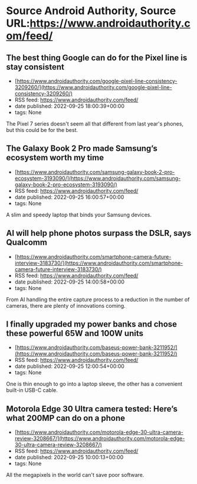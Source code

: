 # Source Android Authority, Source URL:https://www.androidauthority.com/feed/

## The best thing Google can do for the Pixel line is stay consistent
 - [https://www.androidauthority.com/google-pixel-line-consistency-3209260/](https://www.androidauthority.com/google-pixel-line-consistency-3209260/)
 - RSS feed: https://www.androidauthority.com/feed/
 - date published: 2022-09-25 18:00:39+00:00
 - tags: None

The Pixel 7 series doesn't seem all that different from last year's phones, but this could be for the best.

## The Galaxy Book 2 Pro made Samsung’s ecosystem worth my time
 - [https://www.androidauthority.com/samsung-galaxy-book-2-pro-ecosystem-3193090/](https://www.androidauthority.com/samsung-galaxy-book-2-pro-ecosystem-3193090/)
 - RSS feed: https://www.androidauthority.com/feed/
 - date published: 2022-09-25 16:00:57+00:00
 - tags: None

A slim and speedy laptop that binds your Samsung devices.

## AI will help phone photos surpass the DSLR, says Qualcomm
 - [https://www.androidauthority.com/smartphone-camera-future-interview-3183730/](https://www.androidauthority.com/smartphone-camera-future-interview-3183730/)
 - RSS feed: https://www.androidauthority.com/feed/
 - date published: 2022-09-25 14:00:58+00:00
 - tags: None

From AI handling the entire capture process to a reduction in the number of cameras, there are plenty of innovations coming.

## I finally upgraded my power banks and chose these powerful 65W and 100W units
 - [https://www.androidauthority.com/baseus-power-bank-3211952/](https://www.androidauthority.com/baseus-power-bank-3211952/)
 - RSS feed: https://www.androidauthority.com/feed/
 - date published: 2022-09-25 12:00:54+00:00
 - tags: None

One is thin enough to go into a laptop sleeve, the other has a convenient built-in USB-C cable.

## Motorola Edge 30 Ultra camera tested: Here’s what 200MP can do on a phone
 - [https://www.androidauthority.com/motorola-edge-30-ultra-camera-review-3208667/](https://www.androidauthority.com/motorola-edge-30-ultra-camera-review-3208667/)
 - RSS feed: https://www.androidauthority.com/feed/
 - date published: 2022-09-25 10:00:13+00:00
 - tags: None

All the megapixels in the world can't save poor software.
